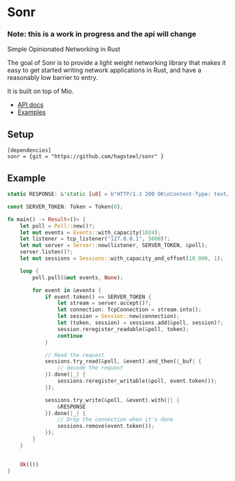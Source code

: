 # Sonr

### Note: this is a work in progress and the api will change

Simple Opinionated Networking in Rust

The goal of Sonr is to provide a light weight networking library that makes it
easy to get started writing network applications in Rust, and have a reasonably
low barrier to entry.

It is built on top of Mio.

*  [API docs](https://hagsteel.github.io/sonr/)
*  [Examples](https://github.com/hagsteel/sonr/tree/master/examples)

## Setup

```
[dependencies]
sonr = {git = "https://github.com/hagsteel/sonr" }

```

## Example

```rust
static RESPONSE: &'static [u8] = b"HTTP/1.1 200 OK\nContent-Type: text/html; charset=UTF-8\nContent-Encoding: UTF-8\nContent-Length: 126\nServer: Sonr example http server\nAccept-Ranges: bytes\nConnection: close\n\n<html> <head> <title>An Example Page</title> </head> <body> Hello World, this is a very simple HTML document.  </body> </html>";

const SERVER_TOKEN: Token = Token(0);

fn main() -> Result<()> {
    let poll = Poll::new()?;
    let mut events = Events::with_capacity(1024);
    let listener = tcp_listener("127.0.0.1", 5000)?;
    let mut server = Server::new(listener, SERVER_TOKEN, &poll);
    server.listen()?;
    let mut sessions = Sessions::with_capacity_and_offset(10_000, 1);

    loop {
        poll.poll(&mut events, None);

        for event in &events {
            if event.token() == SERVER_TOKEN {
                let stream = server.accept()?;
                let connection: TcpConnection = stream.into();
                let session = Session::new(connection);
                let (token, session) = sessions.add(&poll, session)?;
                session.reregister_readable(&poll, token);
                continue
            }

            // Read the request
            sessions.try_read(&poll, &event).and_then(|_buf| {
                // decode the request
            }).done(|_| {
                sessions.reregister_writable(&poll, event.token());
            });

            sessions.try_write(&poll, &event).with(|| {
                &RESPONSE
            }).done(|_| {
                // Drop the connection when it's done
                sessions.remove(event.token());
            });
        }
    }


    Ok(())
}
```
